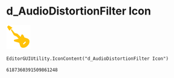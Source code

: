 # d_AudioDistortionFilter Icon
![](/img/d_AudioDistortionFilter%20Icon.png)

``` CSharp
EditorGUIUtility.IconContent("d_AudioDistortionFilter Icon")
```
```
6187360391509861248
```
